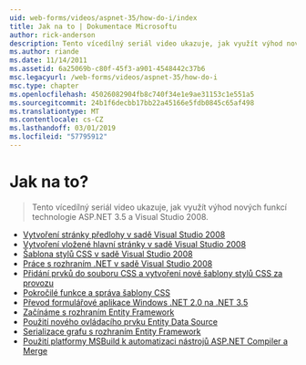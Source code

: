 ```yaml
---
uid: web-forms/videos/aspnet-35/how-do-i/index
title: Jak na to | Dokumentace Microsoftu
author: rick-anderson
description: Tento vícedílný seriál video ukazuje, jak využít výhod nových funkcí technologie ASP.NET 3.5 a Visual Studio 2008.
ms.author: riande
ms.date: 11/14/2011
ms.assetid: 6a25069b-c80f-45f3-a901-4548442c37b6
msc.legacyurl: /web-forms/videos/aspnet-35/how-do-i
msc.type: chapter
ms.openlocfilehash: 45026082904fb8c740f34e1e9ae31153c1e551a5
ms.sourcegitcommit: 24b1f6decbb17bb22a45166e5fdb0845c65af498
ms.translationtype: MT
ms.contentlocale: cs-CZ
ms.lasthandoff: 03/01/2019
ms.locfileid: "57795912"
---
```

<a name="how-do-i"></a>Jak na to?
====================
> Tento vícedílný seriál video ukazuje, jak využít výhod nových funkcí technologie ASP.NET 3.5 a Visual Studio 2008.


- [Vytvoření stránky předlohy v sadě Visual Studio 2008](how-do-i-create-a-master-page-in-visual-studio-2008.md)
- [Vytvoření vložené hlavní stránky v sadě Visual Studio 2008](how-do-i-create-nested-master-page-in-visual-studio-2008.md)
- [Šablona stylů CSS v sadě Visual Studio 2008](how-do-i-cascading-style-sheets-in-visual-studio-2008.md)
- [Práce s rozhraním .NET v sadě Visual Studio 2008](how-do-i-working-with-visual-studio-2008-net-framework.md)
- [Přidání prvků do souboru CSS a vytvoření nové šablony stylů CSS za provozu](how-do-i-adding-elements-to-a-css-file-and-create-new-css-on-the-fly.md)
- [Pokročilé funkce a správa šablony CSS](how-do-i-advance-cascading-style-sheet-features-and-management.md)
- [Převod formulářové aplikace Windows .NET 2.0 na .NET 3.5](how-do-i-converting-a-net-20-windows-forms-application-to-net-35.md)
- [Začínáme s rozhraním Entity Framework](how-do-i-get-started-with-the-entity-framework.md)
- [Použití nového ovládacího prvku Entity Data Source](how-do-i-use-the-new-entity-data-source.md)
- [Serializace grafu s rozhraním Entity Framework](how-do-i-serialize-a-graph-with-the-entity-framework.md)
- [Použití platformy MSBuild k automatizaci nástrojů ASP.NET Compiler a Merge](how-do-i-use-msbuild-to-automate-the-aspnet-compiler-and-merge-utilities.md)
